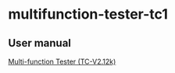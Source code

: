 # multifunction-tester-tc1

## User manual
[Multi-function Tester (TC-V2.12k)](https://github.com/fremsoft/multifunction-tester-tc1/blob/master/Tester-TC1%20User%20Manual%20E0958.zip)
